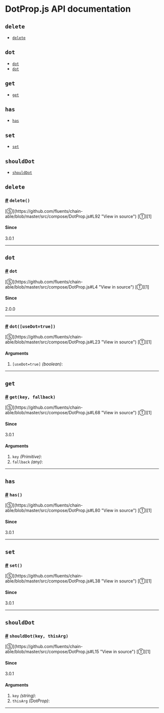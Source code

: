 # DotProp.js API documentation

<!-- div class="toc-container" -->

<!-- div -->

## `delete`
* <a href="#delete">`delete`</a>

<!-- /div -->

<!-- div -->

## `dot`
* <a href="#dot">`dot`</a>
* <a href="#dot">`dot`</a>

<!-- /div -->

<!-- div -->

## `get`
* <a href="#get">`get`</a>

<!-- /div -->

<!-- div -->

## `has`
* <a href="#has">`has`</a>

<!-- /div -->

<!-- div -->

## `set`
* <a href="#set">`set`</a>

<!-- /div -->

<!-- div -->

## `shouldDot`
* <a href="#shouldDot">`shouldDot`</a>

<!-- /div -->

<!-- /div -->

<!-- div class="doc-container" -->

<!-- div -->

## `delete`

<!-- div -->

<h3 id="delete"><a href="#delete">#</a>&nbsp;<code>delete()</code></h3>
[&#x24C8;](https://github.com/fluents/chain-able/blob/master/src/compose/DotProp.js#L92 "View in source") [&#x24C9;][1]



#### Since
3.0.1

---

<!-- /div -->

<!-- /div -->

<!-- div -->

## `dot`

<!-- div -->

<h3 id="dot"><a href="#dot">#</a>&nbsp;<code>dot</code></h3>
[&#x24C8;](https://github.com/fluents/chain-able/blob/master/src/compose/DotProp.js#L4 "View in source") [&#x24C9;][1]



#### Since
2.0.0

---

<!-- /div -->

<!-- div -->

<h3 id="dot"><a href="#dot">#</a>&nbsp;<code>dot([useDot=true])</code></h3>
[&#x24C8;](https://github.com/fluents/chain-able/blob/master/src/compose/DotProp.js#L23 "View in source") [&#x24C9;][1]



#### Arguments
1. `[useDot=true]` *(boolean)*:

---

<!-- /div -->

<!-- /div -->

<!-- div -->

## `get`

<!-- div -->

<h3 id="get"><a href="#get">#</a>&nbsp;<code>get(key, fallback)</code></h3>
[&#x24C8;](https://github.com/fluents/chain-able/blob/master/src/compose/DotProp.js#L68 "View in source") [&#x24C9;][1]



#### Since
3.0.1

#### Arguments
1. `key` *(Primitive)*:
2. `fallback` *(any)*:

---

<!-- /div -->

<!-- /div -->

<!-- div -->

## `has`

<!-- div -->

<h3 id="has"><a href="#has">#</a>&nbsp;<code>has()</code></h3>
[&#x24C8;](https://github.com/fluents/chain-able/blob/master/src/compose/DotProp.js#L80 "View in source") [&#x24C9;][1]



#### Since
3.0.1

---

<!-- /div -->

<!-- /div -->

<!-- div -->

## `set`

<!-- div -->

<h3 id="set"><a href="#set">#</a>&nbsp;<code>set()</code></h3>
[&#x24C8;](https://github.com/fluents/chain-able/blob/master/src/compose/DotProp.js#L38 "View in source") [&#x24C9;][1]



#### Since
3.0.1

---

<!-- /div -->

<!-- /div -->

<!-- div -->

## `shouldDot`

<!-- div -->

<h3 id="shouldDot"><a href="#shouldDot">#</a>&nbsp;<code>shouldDot(key, thisArg)</code></h3>
[&#x24C8;](https://github.com/fluents/chain-able/blob/master/src/compose/DotProp.js#L15 "View in source") [&#x24C9;][1]



#### Since
3.0.1

#### Arguments
1. `key` *(string)*:
2. `thisArg` *(DotProp)*:

---

<!-- /div -->

<!-- /div -->

<!-- /div -->

 [1]: #delete "Jump back to the TOC."
